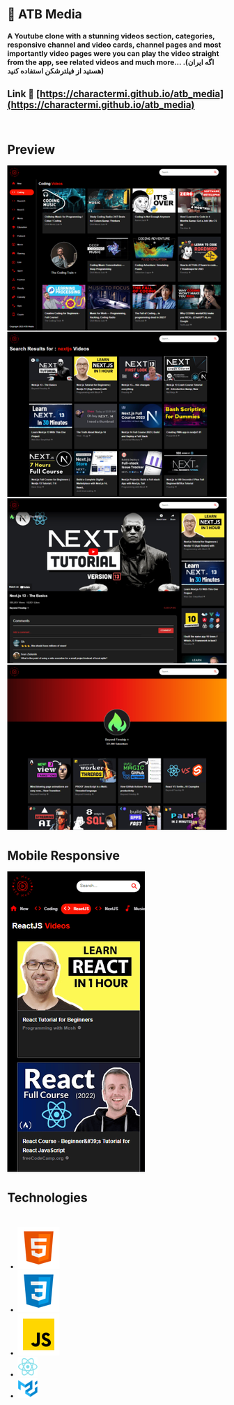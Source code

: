 # 🍿 ATB Media

### A Youtube clone with a stunning videos section, categories, responsive channel and video cards, channel pages and most importantly video pages were you can play the video straight from the app, see related videos and much more... .(اگه ایران هستید از فیلترشکن استفاده کنید)

## Link 🔗 [https://charactermi.github.io/atb_media](https://charactermi.github.io/atb_media)

<br />

# Preview

<img src="./preview_images/atb-media_first.png" alt="first" />
<img src="./preview_images/atb-media_second.png" alt="second" />
<img src="./preview_images/atb-media_third.png" alt="third" />
<img src="./preview_images/atb-media_fourth.png" alt="fourth" />

<br />

# Mobile Responsive

<img src="./preview_images/atb-media_responsive.png" alt="responsive" />

# Technologies

<br />

<ul>
    <li>
        <img src="https://github.com/characterMi/characterMi/raw/main/technologies/icons8-html.svg" alt="HTML" />
    </li>
    <li>
        <img src="https://github.com/characterMi/characterMi/raw/main/technologies/icons8-css.svg" alt="Css" />
    </li>
    <li>
        <img src="https://github.com/characterMi/characterMi/raw/main/technologies/icons8-js.svg" alt="Js" />
    </li>
    <li>
        <img src="https://github.com/characterMi/characterMi/raw/main/technologies/icons8-react-native.svg" width="46" height="46" alt="React" />
    </li>
    <li>
        <img src="https://github.com/characterMi/characterMi/raw/main/technologies/icons8-material-ui.svg" width="46" height="46" alt="MUI" />
    </li>
</ul>
